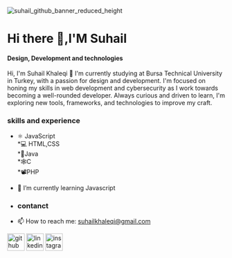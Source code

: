 ![suhail_github_banner_reduced_height](https://github.com/user-attachments/assets/ab0f12c0-aecc-4710-a256-bde71ae9811a)
# Hi there 👋,I'M Suhail

#### Design, Development and technologies 




Hi, I'm Suhail Khaleqi 👋
I'm currently studying at Bursa Technical University in Turkey, with a passion for design and development. I'm focused on honing my skills in web development and cybersecurity as I work towards becoming a well-rounded developer. Always curious and driven to learn, I'm exploring new tools, frameworks, and technologies to improve my craft.

 ### skills and experience
* ⚛ JavaScript <br>
*💻 HTML,CSS <br>
*📱Java <br>
*🕸C <br>
*📽PHP




- 🌱 I’m currently learning Javascript
- ### contanct
- 📫 How to reach me: suhailkhaleqi@gmail.com 


[<img src='https://cdn.jsdelivr.net/npm/simple-icons@3.0.1/icons/github.svg' alt='github' height='40'>](https://github.com/khaleqisuhail)  [<img src='https://cdn.jsdelivr.net/npm/simple-icons@3.0.1/icons/linkedin.svg' alt='linkedin' height='40'>](https://www.linkedin.com/in/suhail-khaleqi/)  [<img src='https://cdn.jsdelivr.net/npm/simple-icons@3.0.1/icons/instagram.svg' alt='instagram' height='40'>](https://www.instagram.com/khaleqisuhail/) 


